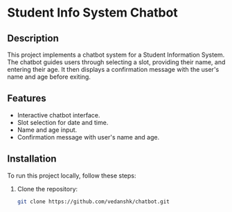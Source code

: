 # Student Info System Chatbot

## Description

This project implements a chatbot system for a Student Information System. The chatbot guides users through selecting a slot, providing their name, and entering their age. It then displays a confirmation message with the user's name and age before exiting.

## Features

- Interactive chatbot interface.
- Slot selection for date and time.
- Name and age input.
- Confirmation message with user's name and age.


## Installation

To run this project locally, follow these steps:

1. Clone the repository:
   ```sh
   git clone https://github.com/vedanshk/chatbot.git

